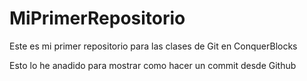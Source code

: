 # MiPrimerRepositorio
Este es mi primer repositorio para las clases de Git en ConquerBlocks

Esto lo he anadido para mostrar como hacer un commit desde Github
